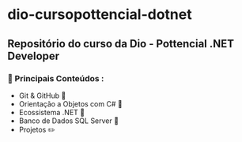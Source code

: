 # dio-cursopottencial-dotnet

## Repositório do curso da Dio - Pottencial .NET Developer

###   :pushpin: Principais Conteúdos :

- Git & GitHub :currency_exchange:
- Orientação a Objetos com C#  :flags:
- Ecossistema .NET :bookmark:
- Banco de Dados SQL Server :blue_book:
- Projetos :pencil2:

